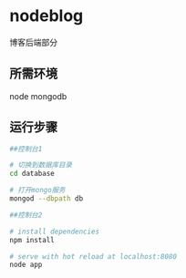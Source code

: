 # nodeblog
博客后端部分
## 所需环境
node mongodb
## 运行步骤
``` bash
##控制台1

# 切换到数据库目录
cd database

# 打开mongo服务
mongod --dbpath db

##控制台2

# install dependencies
npm install

# serve with hot reload at localhost:8080
node app
```